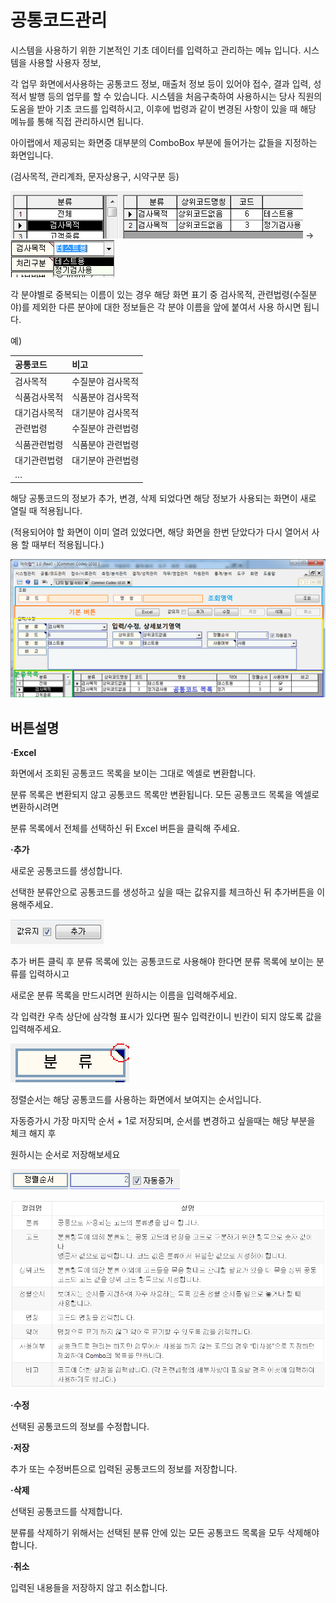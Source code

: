 # 공통코드관리

시스템을 사용하기 위한 기본적인 기초 데이터를 입력하고 관리하는 메뉴 입니다. 시스템을 사용할 사용자 정보,

각 업무 화면에서사용하는 공통코드 정보, 매출처 정보 등이 있어야 접수, 결과 입력, 성적서 발행 등의 업무를 할 수 있습니다. 시스템을 처음구축하여 사용하시는 당사 직원의 도움을 받아 기초 코드를 입력하시고, 이후에 법령과 같이 변경된 사항이 있을 때 해당 메뉴를 통해 직접 관리하시면 됩니다.

아이랩에서 제공되는 화면중 대부분의 ComboBox 부분에 들어가는 값들을 지정하는 화면입니다.

\(검사목적, 관리계좌, 문자상용구, 시약구분 등\)

![](/assets/002공통코드관리/검사목적01.png)  -&gt; ![](/assets/002공통코드관리/검사목적콤보박스02.png)

각 분야별로 중복되는 이름이 있는 경우 해당 화면 표기 중 검사목적, 관련법령\(수질분야\)를 제외한 다른 분야에 대한 정보들은 각 분야 이름을 앞에 붙여서 사용 하시면 됩니다.

예\)

| 공통코드 | 비고 |
| :--- | :--- |
| 검사목적 | 수질분야 검사목적 |
| 식품검사목적 | 식품분야 검사목적 |
| 대기검사목적 | 대기분야 검사목적 |
| 관련법령 | 수질분야 관련법령 |
| 식품관련법령 | 식품분야 관련법령 |
| 대기관련법령 | 대기분야 관련법령 |
| … |  |

해당 공통코드의 정보가 추가, 변경, 삭제 되었다면 해당 정보가 사용되는 화면이 새로 열릴 때 적용됩니다.

\(적용되어야 할 화면이 이미 열려 있었다면, 해당 화면을 한번 닫았다가 다시 열어서 사용 할 때부터 적용됩니다.\)

![](/assets/002공통코드관리/공통코드관리적용03.png)

## 버튼설명

**·Excel**

화면에서 조회된 공통코드 목록을 보이는 그대로 엑셀로 변환합니다.

분류 목록은 변환되지 않고 공통코드 목록만 변환됩니다. 모든 공통코드 목록을 엑셀로 변환하시려면

분류 목록에서 전체를 선택하신 뒤 Excel 버튼을 클릭해 주세요.

**·추가**

새로운 공통코드를 생성합니다.

선택한 분류안으로 공통코드를 생성하고 싶을 때는 값유지를 체크하신 뒤 추가버튼을 이용해주세요.

![](/assets/002공통코드관리/추가04.png)

추가 버튼 클릭 후 분류 목록에 있는 공통코드로 사용해야 한다면 분류 목록에 보이는 분류를 입력하시고

새로운 분류 목록을 만드시려면 원하시는 이름을 입력해주세요.

각 입력칸 우측 상단에 삼각형 표시가 있다면 필수 입력칸이니 빈칸이 되지 않도록 값을 입력해주세요.

![](/assets/002공통코드관리/분류05.png)

정렬순서는 해당 공통코드를 사용하는 화면에서 보여지는 순서입니다.

자동증가시 가장 마지막 순서 + 1로 저장되며, 순서를 변경하고 싶을때는 해당 부분을 체크 해지 후

원하시는 순서로 저장해보세요

![](/assets/002공통코드관리/정렬코드순서06.png)

![](/assets/002공통코드관리/002-001정렬코드순서.png)


**·수정**

선택된 공통코드의 정보를 수정합니다.

**·저장**


추가 또는 수정버튼으로 입력된 공통코드의 정보를 저장합니다.

**·삭제**

선택된 공통코드를 삭제합니다.

분류를 삭제하기 위해서는 선택된 분류 안에 있는 모든 공통코드 목록을 모두 삭제해야 합니다.

**·취소**

입력된 내용들을 저장하지 않고 취소합니다.